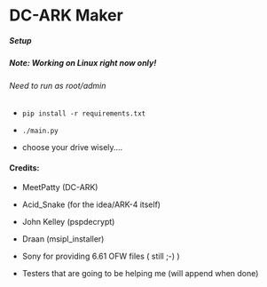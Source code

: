 # DC-ARK Maker

##### Setup

##### Note: Working on Linux right now only!

###### Need to run as root/admin

* `pip install -r requirements.txt`

* `./main.py`

* choose your drive wisely....


#### Credits:

* MeetPatty (DC-ARK)

* Acid_Snake (for the idea/ARK-4 itself)

* John Kelley  (pspdecrypt)

* Draan (msipl_installer)

* Sony for providing 6.61 OFW files ( still ;-) ) 

* Testers that are going to be helping me (will append when done)

